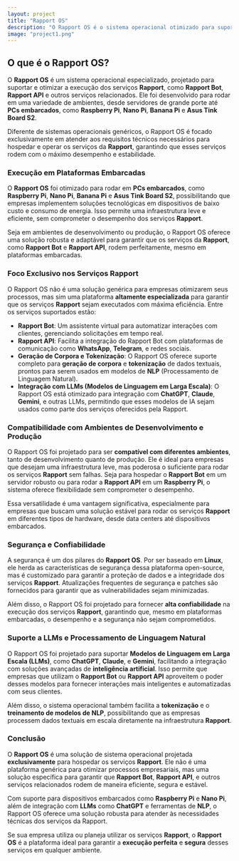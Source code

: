 ```yaml
---
layout: project
title: "Rapport OS"
description: "O Rapport OS é o sistema operacional otimizado para suportar os serviços Rapport, incluindo Rapport Bot, Rapport API e serviços relacionados."
image: "project1.png"
---
```


## O que é o Rapport OS?

O **Rapport OS** é um sistema operacional especializado, projetado para suportar e otimizar a execução dos serviços **Rapport**, como **Rapport Bot**, **Rapport API** e outros serviços relacionados. Ele foi desenvolvido para rodar em uma variedade de ambientes, desde servidores de grande porte até **PCs embarcados**, como **Raspberry Pi**, **Nano Pi**, **Banana Pi** e **Asus Tink Board S2**.

Diferente de sistemas operacionais genéricos, o Rapport OS é focado exclusivamente em atender aos requisitos técnicos necessários para hospedar e operar os serviços da **Rapport**, garantindo que esses serviços rodem com o máximo desempenho e estabilidade.

### Execução em Plataformas Embarcadas

O **Rapport OS** foi otimizado para rodar em **PCs embarcados**, como **Raspberry Pi**, **Nano Pi**, **Banana Pi** e **Asus Tink Board S2**, possibilitando que empresas implementem soluções tecnológicas em dispositivos de baixo custo e consumo de energia. Isso permite uma infraestrutura leve e eficiente, sem comprometer o desempenho dos serviços **Rapport**.

Seja em ambientes de desenvolvimento ou produção, o Rapport OS oferece uma solução robusta e adaptável para garantir que os serviços da **Rapport**, como **Rapport Bot** e **Rapport API**, rodem perfeitamente, mesmo em plataformas embarcadas.

### Foco Exclusivo nos Serviços Rapport

O Rapport OS não é uma solução genérica para empresas otimizarem seus processos, mas sim uma plataforma **altamente especializada** para garantir que os serviços **Rapport** sejam executados com máxima eficiência. Entre os serviços suportados estão:

- **Rapport Bot**: Um assistente virtual para automatizar interações com clientes, gerenciando solicitações em tempo real.
- **Rapport API**: Facilita a integração do Rapport Bot com plataformas de comunicação como **WhatsApp**, **Telegram**, e redes sociais.
- **Geração de Corpora e Tokenização**: O Rapport OS oferece suporte completo para **geração de corpora** e **tokenização** de dados textuais, prontos para serem usados em modelos de **NLP** (Processamento de Linguagem Natural).
- **Integração com LLMs (Modelos de Linguagem em Larga Escala)**: O Rapport OS está otimizado para integração com **ChatGPT**, **Claude**, **Gemini**, e outras LLMs, permitindo que esses modelos de IA sejam usados como parte dos serviços oferecidos pela Rapport.

### Compatibilidade com Ambientes de Desenvolvimento e Produção

O Rapport OS foi projetado para ser **compatível com diferentes ambientes**, tanto de desenvolvimento quanto de produção. Ele é ideal para empresas que desejam uma infraestrutura leve, mas poderosa o suficiente para rodar os serviços **Rapport** sem falhas. Seja para hospedar o **Rapport Bot** em um servidor robusto ou para rodar a **Rapport API** em um **Raspberry Pi**, o sistema oferece flexibilidade sem comprometer o desempenho.

Essa versatilidade é uma vantagem significativa, especialmente para empresas que buscam uma solução estável para rodar os serviços **Rapport** em diferentes tipos de hardware, desde data centers até dispositivos embarcados.

### Segurança e Confiabilidade

A segurança é um dos pilares do **Rapport OS**. Por ser baseado em **Linux**, ele herda as características de segurança dessa plataforma open-source, mas é customizado para garantir a proteção de dados e a integridade dos serviços **Rapport**. Atualizações frequentes de segurança e patches são fornecidos para garantir que as vulnerabilidades sejam minimizadas.

Além disso, o Rapport OS foi projetado para fornecer **alta confiabilidade** na execução dos serviços **Rapport**, garantindo que, mesmo em plataformas embarcadas, o desempenho e a segurança não sejam comprometidos.

### Suporte a LLMs e Processamento de Linguagem Natural

O Rapport OS foi projetado para suportar **Modelos de Linguagem em Larga Escala (LLMs)**, como **ChatGPT**, **Claude**, e **Gemini**, facilitando a integração com soluções avançadas de **inteligência artificial**. Isso permite que empresas que utilizam o **Rapport Bot** ou **Rapport API** aproveitem o poder desses modelos para fornecer interações mais inteligentes e automatizadas com seus clientes.

Além disso, o sistema operacional também facilita a **tokenização** e o **treinamento de modelos de NLP**, possibilitando que as empresas processem dados textuais em escala diretamente na infraestrutura **Rapport**.

### Conclusão

O **Rapport OS** é uma solução de sistema operacional projetada **exclusivamente** para hospedar os serviços **Rapport**. Ele não é uma plataforma genérica para otimizar processos empresariais, mas uma solução específica para garantir que **Rapport Bot**, **Rapport API**, e outros serviços relacionados rodem de maneira eficiente, segura e estável.

Com suporte para dispositivos embarcados como **Raspberry Pi** e **Nano Pi**, além de integração com **LLMs** como **ChatGPT** e ferramentas de **NLP**, o Rapport OS oferece uma solução robusta para atender às necessidades técnicas dos serviços da Rapport.

Se sua empresa utiliza ou planeja utilizar os serviços **Rapport**, o **Rapport OS** é a plataforma ideal para garantir a **execução perfeita** e **segura** desses serviços em qualquer ambiente.
